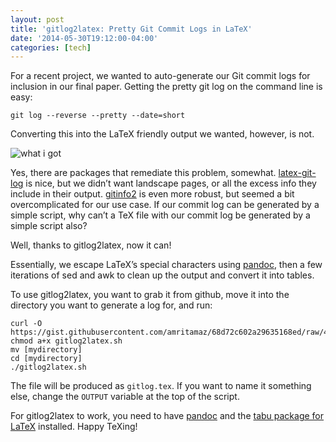 ```yaml
---
layout: post
title: 'gitlog2latex: Pretty Git Commit Logs in LaTeX'
date: '2014-05-30T19:12:00-04:00'
categories: [tech]
---
```

For a recent project, we wanted to auto-generate our Git commit logs for inclusion in our final paper. Getting the pretty git log on the command line is easy:

	git log --reverse --pretty --date=short

Converting this into the LaTeX friendly output we wanted, however, is not.

![what i got](http://media.tumblr.com/f78de61b01a18f32ecb224220cf2434e/tumblr_inline_n6eu9t58XT1rq4356.png)

Yes, there are packages that remediate this problem, somewhat. [latex-git-log](http://www.ctan.org/pkg/latex-git-log) is nice, but we didn’t want landscape pages, or all the excess info they include in their output. [gitinfo2](http://www.ctan.org/tex-archive/macros/latex/contrib/gitinfo2) is even more robust, but seemed a bit overcomplicated for our use case. If our commit log can be generated by a simple script, why can’t a TeX file with our commit log be generated by a simple script also?

Well, thanks to gitlog2latex, now it can!

<script src="https://gist.github.com/amritamaz/68d72c602a29635168ed.js"></script>

Essentially, we escape LaTeX’s special characters using [pandoc](http://johnmacfarlane.net/pandoc/), then a few iterations of sed and awk to clean up the output and convert it into tables.

To use gitlog2latex, you want to grab it from github, move it into the directory you want to generate a log for, and run:

	curl -O https://gist.githubusercontent.com/amritamaz/68d72c602a29635168ed/raw/4a2f064142b08f3c021e9a7562ec9116c0490cbf/gitlog2latex.sh
	chmod a+x gitlog2latex.sh
	mv [mydirectory]
	cd [mydirectory]
	./gitlog2latex.sh 

The file will be produced as `gitlog.tex`. If you want to name it something else, change the `OUTPUT` variable at the top of the script.

For gitlog2latex to work, you need to have [pandoc](http://johnmacfarlane.net/pandoc/) and the [tabu package for LaTeX](http://www.ctan.org/pkg/tabu) installed. Happy TeXing!

